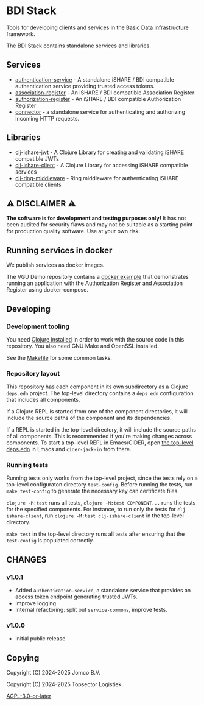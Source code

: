 <!--
SPDX-FileCopyrightText: 2024 Jomco B.V.
SPDX-FileCopyrightText: 2024 Topsector Logistiek
SPDX-FileContributor: Joost Diepenmaat <joost@jomco.nl>
SPDX-FileContributor: Remco van 't Veer <remco@jomco.nl>

SPDX-License-Identifier: AGPL-3.0-or-later
-->

# BDI Stack

Tools for developing clients and services in the [Basic Data
Infrastructure](https://bdinetwork.org/) framework.

The BDI Stack contains standalone services and libraries.

## Services

- [authentication-service](./authentication-service) - A standalone
  iSHARE / BDI compatible authentication service providing trusted
  access tokens.
- [association-register](./association-register) - An iSHARE / BDI
  compatible Association Register
- [authorization-register](./authorization-register) - An iSHARE / BDI
  compatible Authorization Register
- [connector](./connector) - a standalone service for authenticating
  and authorizing incoming HTTP requests.

## Libraries

- [clj-ishare-jwt](./clj-ishare-jwt) - A Clojure Library for creating
  and validating iSHARE compatible JWTs
- [clj-ishare-client](./clj-ishare-client) - A Clojure Library for
  accessing iSHARE compatible services
- [clj-ring-middleware](./clj-ring-middleware) -
  Ring middleware for authenticating iSHARE compatible clients

## ⚠ DISCLAIMER ⚠

**The software is for development and testing purposes only!**  It has
not been audited for security flaws and may not be suitable as a
starting point for production quality software.  Use at your own risk.

## Running services in docker

We publish services as docker images.

The VGU Demo repository contains a [docker
example](https://github.com/Basic-Data-Infrastructure/demo-vertrouwde-goederenafgifte/tree/master/docker-example)
that demonstrates running an application with the Authorization
Register and Association Register using docker-compose.

## Developing

### Development tooling

You need [Clojure
installed](https://clojure.org/guides/install_clojure) in order to
work with the source code in this repository. You also need GNU Make
and OpenSSL installed.

See the [Makefile](./Makefile) for some common tasks.

### Repository layout

This repository has each component in its own subdirectory as a
Clojure `deps.edn` project. The top-level directory contains a
`deps.edn` configuration that includes all components. 

If a Clojure REPL is started from one of the component directories, it
will include the source paths of the component and its
dependencies. 

If a REPL is started in the top-level directory, it will include the
source paths of all components. This is recommended if you're making
changes across components. To start a top-level REPL in Emacs/CIDER,
open [the top-level deps.edn](./deps.edn) in Emacs and `cider-jack-in`
from there.

### Running tests

Running tests only works from the top-level project, since the tests
rely on a top-level configuraton directory `test-config`. Before
running the tests, run `make test-config` to generate the necessary
key can certificate files.

`clojure -M:test` runs all tests, `clojure -M:test COMPONENT...` runs
the tests for the specified components. For instance, to run only the
tests for `clj-ishare-client`, run `clojure -M:test clj-ishare-client`
in the top-level directory.

`make test` in the top-level directory runs all tests after ensuring
that the `test-config` is populated correctly.

## CHANGES
### v1.0.1
  - Added `authentication-service`, a standalone service that provides
    an access token endpoint generating trusted JWTs.
  - Improve logging
  - Internal refactoring: split out `service-commons`, improve tests.
    
### v1.0.0 
  - Initial public release

## Copying

Copyright (C) 2024-2025 Jomco B.V.

Copyright (C) 2024-2025 Topsector Logistiek

[AGPL-3.0-or-later](LICENSES/AGPL-3.0-or-later.txt)
